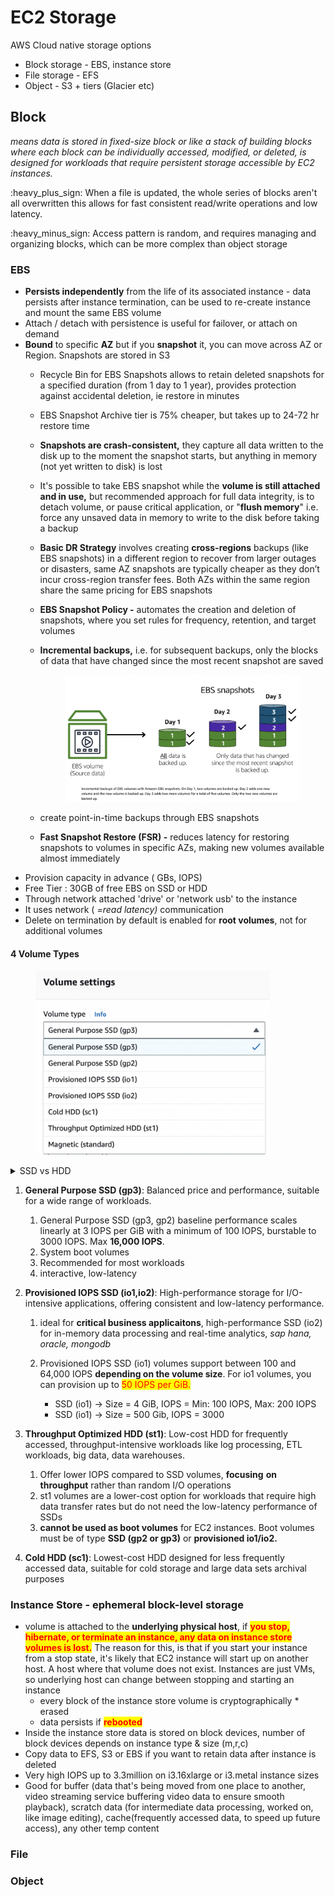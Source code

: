 # EC2 Storage

AWS Cloud native storage options

* Block storage - EBS, instance store
* File storage - EFS
* Object - S3 + tiers (Glacier etc)

## Block

_means data is stored in fixed-size block or like a stack of building blocks where each block can be individually accessed, modified, or deleted, is designed for workloads that require persistent storage accessible by EC2 instances._

:heavy\_plus\_sign: When a file is updated, the whole series of blocks aren't all overwritten this allows for fast consistent read/write operations and low latency.

:heavy\_minus\_sign: Access pattern is random, and requires managing and organizing blocks, which can be more complex than object storage

### EBS&#x20;

* **Persists independently** from the life of its associated instance - data persists after instance termination, can be used to re-create instance and mount the same EBS volume
* Attach / detach with persistence is useful for failover, or attach on demand
* **Bound** to specific **AZ** but if you **snapshot** it, you can move across AZ or Region. Snapshots are stored in S3
  * Recycle Bin for EBS Snapshots allows to retain deleted snapshots for a specified duration (from 1 day to 1 year), provides protection against accidental deletion, ie restore in minutes
  * EBS Snapshot Archive tier is 75% cheaper, but takes up to 24-72 hr restore time
  * **Snapshots are crash-consistent,** they capture all data written to the disk up to the moment the snapshot starts, but anything in memory (not yet written to disk) is lost
  * It's possible to take EBS snapshot while the **volume is still attached and in use,** but recommended approach for full data integrity, is to detach volume, or pause critical application, or "**flush memory**" i.e. force any unsaved data in memory to write to the disk before taking a backup
  * **Basic DR Strategy** involves creating **cross-regions** backups (like EBS snapshots) in a different region to recover from larger outages or disasters, same AZ snapshots are typically cheaper as they don’t incur cross-region transfer fees. Both AZs within the same region share the same pricing for EBS snapshots
  * **EBS Snapshot Policy -** automates the creation and deletion of snapshots, where you set rules for frequency, retention, and target volumes
  *   **Incremental backups,** i.e. for subsequent backups, only the blocks of data that have changed since the most recent snapshot are saved

      <div align="left">

      <figure><img src="../../.gitbook/assets/Screenshot 2024-11-04 at 13.19.04.png" alt="" width="375"><figcaption></figcaption></figure>

      </div>
  * create point-in-time backups through EBS snapshots
  * **Fast Snapshot Restore (FSR) -** reduces latency for restoring snapshots to volumes in specific AZs, making new volumes available almost immediately
* Provision capacity in advance ( GBs, IOPS)
* Free Tier : 30GB of free EBS on SSD or HDD
* Through network attached  'drive' or 'network usb'  to the instance
* It uses network ( _=read latency)_ communication
* Delete on termination by default is enabled for **root volumes**, not for additional volumes

#### **4 Volume Types**

<div align="left">

<figure><img src="../../.gitbook/assets/Screenshot 2024-11-04 at 12.01.28.png" alt="" width="375"><figcaption></figcaption></figure>

</div>



<details>

<summary>SSD vs HDD</summary>

Volumes using _solid-state drive (SSD)_ and the older spinning _hard drives (HDDs)_.

* **SSD**: Faster, electronic, ideal for quick access and performance-sensitive applications.
  * Good for high-performance workloads
  * **Small, Frequent Operations**: Ideal for applications requiring many small, frequent read/write operations, such as databases and transactional workloads.
  * **Speed**: Much faster access times because there are no moving parts; data retrieval is instantaneous.
* **HDD**: Slower, mechanical, good for large data storage.
  * Good for large, infrequently accessed data.
  * **Speed**: Slower access times due to mechanical parts (spinning disks and moving read/write heads).

<img src="../../.gitbook/assets/Screenshot 2024-11-04 at 14.10.53.png" alt="" data-size="original">



</details>



1. **General Purpose SSD (gp3)**: Balanced price and performance, suitable for a wide range of workloads.
   1. General Purpose SSD (gp3, gp2) baseline performance scales linearly at 3 IOPS per GiB with a minimum of 100 IOPS, burstable to 3000 IOPS. Max **16,000 IOPS**.
   2. System boot volumes
   3. Recommended for most workloads
   4. interactive, low-latency
2. **Provisioned IOPS SSD (io1,io2)**: High-performance storage for I/O-intensive applications, offering consistent and low-latency performance.
   1. ideal for **critical business applicaitons**, high-performance SSD (io2) for in-memory data processing and real-time analytics, _sap hana, oracle, mongodb_
   2.  Provisioned IOPS SSD (io1) volumes support between 100 and 64,000 IOPS **depending on the volume size**. For io1 volumes, you can provision up to <mark style="color:red;">50 IOPS per GiB.</mark>&#x20;

       * SSD (io1) -> Size = 4 GiB, IOPS = Min: 100 IOPS, Max: 200 IOPS
       * SSD (io1) -> Size = 500 Gib, IOPS = 3000


3. **Throughput Optimized HDD (st1)**: Low-cost HDD for frequently accessed, throughput-intensive workloads like log processing, ETL workloads, big data, data warehouses.
   1. Offer lower IOPS compared to SSD volumes, **focusing** **on throughput** rather than random I/O operations
   2. st1 volumes are a lower-cost option for workloads that require high data transfer rates but do not need the low-latency performance of SSDs
   3. **cannot be used as boot volumes** for EC2 instances. Boot volumes must be of type **SSD (gp2 or gp3)** or **provisioned io1/io2.**
4. **Cold HDD (sc1)**: Lowest-cost HDD designed for less frequently accessed data, suitable for cold storage and large data sets archival purposes

### Instance Store - ephemeral block-level storage

* volume is attached to the **underlying physical host**, if <mark style="color:red;">**you stop, hibernate, or terminate an instance, any data on instance store volumes is lost.**</mark> The reason for this, is that if you start your instance from a stop state, it's likely that EC2 instance will start up on another host. A host where that volume does not exist. Instances are just VMs, so underlying host can change between stopping and starting an instance
  * every block of the instance store volume is cryptographically \* erased
  * data persists if <mark style="color:red;">**rebooted**</mark>
* Inside the instance store data is stored on block devices, number of block devices depends on instance type & size (m,r,c)
* Copy data to EFS, S3 or EBS if you want to retain data after instance is deleted
* Very high IOPS up to 3.3million on i3.16xlarge or i3.metal instance sizes
* Good for buffer (data that's being moved from one place to another, video streaming service buffering video data to ensure smooth playback), scratch data (for intermediate data processing, worked on, like image editing), cache(frequently accessed data, to speed up future access), any other temp content

### File



### Object








